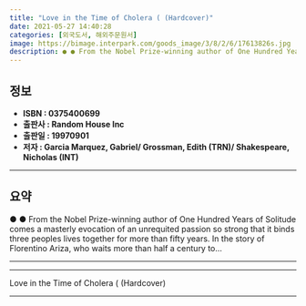 ```yaml
---
title: "Love in the Time of Cholera ( (Hardcover)"
date: 2021-05-27 14:40:28
categories: [외국도서, 해외주문원서]
image: https://bimage.interpark.com/goods_image/3/8/2/6/17613826s.jpg
description: ● ● From the Nobel Prize-winning author of One Hundred Years of Solitude comes a masterly evocation of an unrequited passion so strong that it binds three peo
---
```


## **정보**

- **ISBN : 0375400699**
- **출판사 : Random House Inc**
- **출판일 : 19970901**
- **저자 : Garcia Marquez, Gabriel/ Grossman, Edith (TRN)/ Shakespeare, Nicholas (INT)**

------



## **요약**

●  ●  From the Nobel Prize-winning author of One Hundred Years of Solitude comes a masterly evocation of an unrequited passion so strong that it binds three peoples lives together for more than fifty years. In the story of Florentino Ariza, who waits more than half a century to... 

------



------


Love in the Time of Cholera ( (Hardcover) 

------


